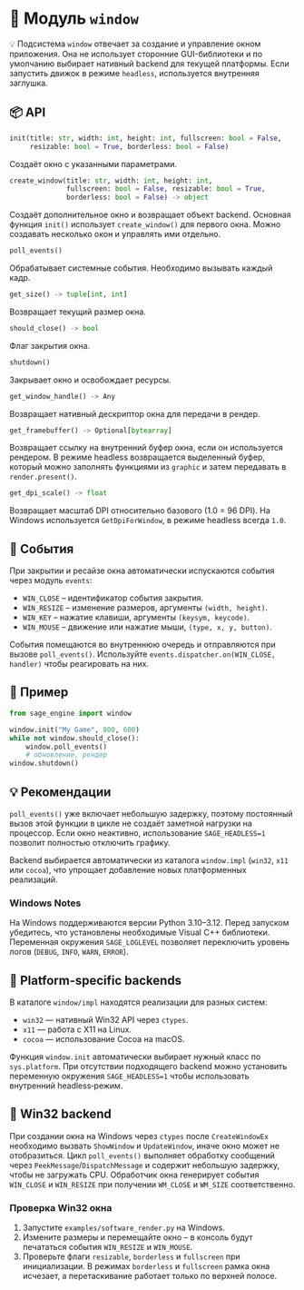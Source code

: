# 📘 Модуль `window`

💡 Подсистема `window` отвечает за создание и управление окном приложения. Она не
использует сторонние GUI-библиотеки и по умолчанию выбирает нативный backend
для текущей платформы. Если запустить движок в режиме `headless`, используется
внутренняя заглушка.

## 📦 API

```python
init(title: str, width: int, height: int, fullscreen: bool = False,
     resizable: bool = True, borderless: bool = False)
```
Создаёт окно с указанными параметрами.

```python
create_window(title: str, width: int, height: int,
              fullscreen: bool = False, resizable: bool = True,
              borderless: bool = False) -> object
```
Создаёт дополнительное окно и возвращает объект backend. Основная функция
`init()` использует `create_window()` для первого окна.
Можно создавать несколько окон и управлять ими отдельно.

```python
poll_events()
```
Обрабатывает системные события. Необходимо вызывать каждый кадр.

```python
get_size() -> tuple[int, int]
```
Возвращает текущий размер окна.

```python
should_close() -> bool
```
Флаг закрытия окна.

```python
shutdown()
```
Закрывает окно и освобождает ресурсы.

```python
get_window_handle() -> Any
```
Возвращает нативный дескриптор окна для передачи в рендер.

```python
get_framebuffer() -> Optional[bytearray]
```
Возвращает ссылку на внутренний буфер окна, если он используется рендером. В
режиме headless возвращается выделенный буфер, который можно заполнять
функциями из `graphic` и затем передавать в `render.present()`.

```python
get_dpi_scale() -> float
```
Возвращает масштаб DPI относительно базового (1.0 = 96 DPI). На Windows
используется `GetDpiForWindow`, в режиме headless всегда `1.0`.

## 🔧 События

При закрытии и ресайзе окна автоматически испускаются события через модуль
`events`:

- `WIN_CLOSE` – идентификатор события закрытия.
- `WIN_RESIZE` – изменение размеров, аргументы `(width, height)`.
- `WIN_KEY` – нажатие клавиши, аргументы `(keysym, keycode)`.
- `WIN_MOUSE` – движение или нажатие мыши, `(type, x, y, button)`.

События помещаются во внутреннюю очередь и отправляются при вызове
`poll_events()`. Используйте `events.dispatcher.on(WIN_CLOSE, handler)` чтобы
реагировать на них.

## 🔹 Пример

```python
from sage_engine import window

window.init("My Game", 800, 600)
while not window.should_close():
    window.poll_events()
    # обновление, рендер
window.shutdown()
```


## 💡 Рекомендации

`poll_events()` уже включает небольшую задержку, поэтому постоянный вызов этой функции в цикле не создаёт заметной нагрузки на процессор. Если окно неактивно, использование `SAGE_HEADLESS=1` позволит полностью отключить графику.

Backend выбирается автоматически из каталога `window.impl` (`win32`, `x11` или `cocoa`), что упрощает добавление новых платформенных реализаций.

### Windows Notes

На Windows поддерживаются версии Python 3.10–3.12. Перед запуском убедитесь,
что установлены необходимые Visual C++ библиотеки. Переменная окружения
`SAGE_LOGLEVEL` позволяет переключить уровень логов (`DEBUG`, `INFO`, `WARN`, `ERROR`).

## 🔹 Platform-specific backends

В каталоге `window/impl` находятся реализации для разных систем:

- `win32` — нативный Win32 API через `ctypes`.
- `x11` — работа с X11 на Linux.
- `cocoa` — использование Cocoa на macOS.

Функция `window.init` автоматически выбирает нужный класс по `sys.platform`. При
отсутствии подходящего backend можно установить переменную окружения
`SAGE_HEADLESS=1` чтобы использовать внутренний headless‑режим.

## 🔹 Win32 backend

При создании окна на Windows через `ctypes` после `CreateWindowEx` необходимо
вызвать `ShowWindow` и `UpdateWindow`, иначе окно может не отобразиться. Цикл
`poll_events()` выполняет обработку сообщений через `PeekMessage`/`DispatchMessage`
и содержит небольшую задержку, чтобы не загружать CPU. Обработчик окна
генерирует события `WIN_CLOSE` и `WIN_RESIZE` при получении `WM_CLOSE` и
`WM_SIZE` соответственно.

### Проверка Win32 окна

1. Запустите `examples/software_render.py` на Windows.
2. Измените размеры и перемещайте окно – в консоль будут печататься события
   `WIN_RESIZE` и `WIN_MOUSE`.
3. Проверьте флаги `resizable`, `borderless` и `fullscreen` при инициализации.
   В режимах `borderless` и `fullscreen` рамка окна исчезает, а перетаскивание
   работает только по верхней полосе.

